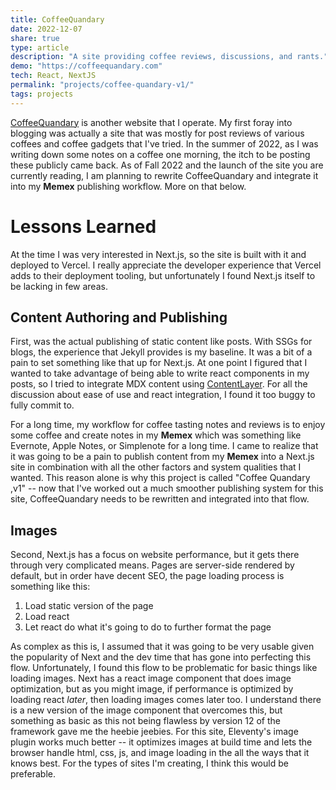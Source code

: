 ```yaml
---  
title: CoffeeQuandary  
date: 2022-12-07  
share: true  
type: article  
description: "A site providing coffee reviews, discussions, and rants."  
demo: "https://coffeequandary.com"  
tech: React, NextJS  
permalink: "projects/coffee-quandary-v1/"  
tags: projects  
---  
```

  
[CoffeeQuandary](https://coffeequandary.com) is another website that I operate. My first foray into blogging was actually a site that was mostly for post reviews of various coffees and coffee gadgets that I've tried. In the summer of 2022, as I was writing down some notes on a coffee one morning, the itch to be posting these publicly came back. As of Fall 2022 and the launch of the site you are currently reading, I am planning to rewrite CoffeeQuandary and integrate it into my **Memex** publishing workflow. More on that below.  
  
# Lessons Learned  
At the time I was very interested in Next.js, so the site is built with it and deployed to Vercel. I really appreciate the developer experience that Vercel adds to their deployment tooling, but unfortunately I found Next.js itself to be lacking in few areas.   
  
## Content Authoring and Publishing  
First, was the actual publishing of static content like posts. With SSGs for blogs, the experience that Jekyll provides is my baseline. It was a bit of a pain to set something like that up for Next.js. At one point I figured that I wanted to take advantage of being able to write react components in my posts, so I tried to integrate MDX content using [ContentLayer](https://contentlayer.dev). For all the discussion about ease of use and react integration, I found it too buggy to fully commit to.   
  
For a long time, my workflow for coffee tasting notes and reviews is to enjoy some coffee and create notes in my **Memex** which was something like Evernote, Apple Notes, or Simplenote for a long time. I came to realize that it was going to be a pain to publish content from my **Memex** into a Next.js site in combination with all the other factors and system qualities that I wanted. This reason alone is why this project is called "Coffee Quandary ,v1" -- now that I've worked out a much smoother publishing system for this site, CoffeeQuandary needs to be rewritten and integrated into that flow.  
  
## Images  
Second, Next.js has a focus on website performance, but it gets there through very complicated means. Pages are server-side rendered by default, but in order have decent SEO, the page loading process is something like this:  
  
1. Load static version of the page  
2. Load react  
3. Let react do what it's going to do to further format the page  
  
As complex as this is, I assumed that it was going to be very usable given the popularity of Next and the dev time that has gone into perfecting this flow. Unfortunately, I found this flow to be problematic for basic things like loading images. Next has a react image component that does image optimization, but as you might image, if performance is optimized by loading react *later*, then loading images comes later too. I understand there is a new version of the image component that overcomes this, but something as basic as this not being flawless by version 12 of the framework gave me the heebie jeebies. For this site, Eleventy's image plugin works much better -- it optimizes images at build time and lets the browser handle html, css, js, and image loading in the all the ways that it knows best. For the types of sites I'm creating, I think this would be preferable. 